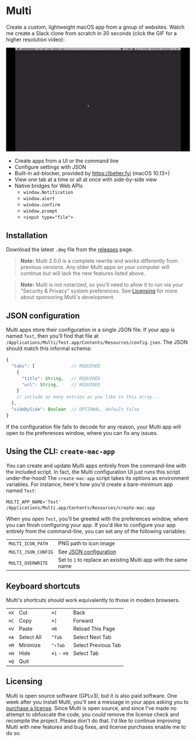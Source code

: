 # Multi

Create a custom, lightweight macOS app from a group of websites.
Watch me create a Slack clone from scratch in 30 seconds (click the GIF for a higher resolution video):

<p align="center">
  <a href="https://kofi.sexy/slack-app-fewer-resources/demo.mp4" target="_blank">
    <img src="/Assets/demo.gif" alt="Demo GIF">
  </a>
</p>

 - Create apps from a UI or the command line
 - Configure settings with JSON
 - Built-in ad-blocker, provided by <https://better.fyi> (macOS 10.13+)
 - View one tab at a time or all at once with side-by-side view
 - Native bridges for Web APIs
     - `window.Notification`
     - `window.alert`
     - `window.confirm`
     - `window.prompt`
     - `<input type="file">`

## Installation

Download the latest `.dmg` file from the [releases](https://github.com/hkgumbs/multi/releases) page.

> **Note:** Multi 2.0.0 is a complete rewrite and works differently from previous versions.
> Any older Multi apps on your computer will continue but will lack the new features listed above.

> **Note:** Multi is not notarized, so you'll need to allow it to run via your "Security & Privacy" system preferences.
> See [Licensing](#licensing) for more about sponsoring Multi's development.


## JSON configuration

Multi apps store their configuration in a single JSON file.
If your app is named `Test`, then you'll find that file at `/Applications/Multi/Test.app/Contents/Resources/config.json`.
The JSON should match this informal schema:

```js
{
  "tabs": [              // REQUIRED
    {
      "title": String,   // REQUIRED
      "url": String,     // REQUIRED
    }
    // include as many entries as you like in this array...
  ],
  "sideBySide": Boolean  // OPTIONAL, default false
}
```

If the configuration file fails to decode for any reason, your Multi app will open to the preferences window, where you can fix any issues.


## Using the CLI: `create-mac-app`

You can create and update Multi apps entirely from the command-line with the included script.
In fact, the Multi configuration UI just runs this script under-the-hood!
The `create-mac-app` script takes its options as environment variables.
For instance, here's how you'd create a bare-minimum app named `Test`:

```
MULTI_APP_NAME='Test' /Applications/Multi.app/Contents/Resources/create-mac-app
```

When you open `Test`, you'll be greeted with the preferences window, where you can finish configuring your app.
If you'd like to configure your app entirely from the command-line, you can set any of the following variables:

|                     |                                                                |
|---------------------|----------------------------------------------------------------|
| `MULTI_ICON_PATH`   | PNG path to icon image                                         |
| `MULTI_JSON_CONFIG` | See [JSON configuration](#json-configuration)                  |
| `MULTI_OVERWRITE`   | Set to `1` to replace an existing Multi app with the same name |


## Keyboard shortcuts

Multi's shortcuts should work equivalently to those in modern browsers.

|      |            |   |             |                     |
|------|------------|---|-------------|---------------------|
| `⌘X` | Cut        |   | `⌘[`        | Back                |
| `⌘C` | Copy       |   | `⌘]`        | Forward             |
| `⌘V` | Paste      |   | `⌘R`        | Reload This Page    |
| `⌘A` | Select All |   | `^Tab`      | Select Next Tab     |
| `⌘M` | Minimize   |   | `^↑Tab`     | Select Previous Tab |
| `⌘H` | Hide       |   | `⌘1` - `⌘9` | Select Tab          |
| `⌘Q` | Quit       |


## Licensing

Multi is open source software (GPLv3), but it is also paid software.
One week after you install Multi, you'll see a message in your apps asking you to
[purchase a license](https://gumbs.llc/multi/).
Since Multi is open source, and since I've made no attempt to obfuscate the code, you _could_ remove the license check and recompile the project.
Please don't do that.
I'd like to continue improving Multi with new features and bug fixes, and license purchases enable me to do so.
